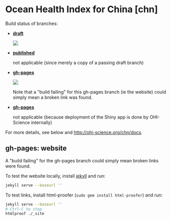# Ocean Health Index for China [chn]

Build status of branches:

- [**draft**](https://github.com/OHI-Science/chn/tree/draft)

  [![](https://api.travis-ci.org/OHI-Science/chn.svg?branch=draft)](https://travis-ci.org/OHI-Science/chn/branches)

- [**published**](https://github.com/OHI-Science/chn/tree/published)

  not applicable (since merely a copy of a passing draft branch)  

- [**gh-pages**](https://github.com/OHI-Science/chn/tree/gh-pages)

  [![](https://api.travis-ci.org/OHI-Science/chn.svg?branch=gh-pages)](https://travis-ci.org/OHI-Science/chn/branches)
  
  Note that a "build failing" for this gh-pages branch (ie the website) could simply mean a broken link was found.

- [**gh-pages**](https://github.com/OHI-Science/chn/tree/app)

  not applicable (because deployment of the Shiny app is done by OHI-Science internally)

For more details, see below and http://ohi-science.org/chn/docs.

## gh-pages: website

A "build failing" for the gh-pages branch could simply mean broken links were found.

To test the website locally, install [jekyll](http://jekyllrb.com/docs/installation/) and run:

```bash
jekyll serve --baseurl ''
```

To test links, install html-proofer (`sudo gem install html-proofer`) and run:

```bash
jekyll serve --baseurl ''
# Ctrl-C to stop
htmlproof ./_site
```
